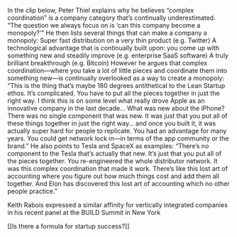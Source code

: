In the clip below, Peter Thiel explains why he believes “complex coordination” is a company category that’s continually underestimated. “The question we always focus on is ‘can this company become a monopoly?’” He then lists several things that can make a company a monopoly: Super fast distribution on a very thin product (e.g. Twitter) A technological advantage that is continually built upon: you come up with something new and steadily improve (e.g. enterprise SaaS software) A truly brilliant breakthrough (e.g. Bitcoin) However he argues that complex coordination—where you take a lot of little pieces and coordinate them into something new—is continually overlooked as a way to create a monopoly: “This is the thing that’s maybe 180 degrees antithetical to the Lean Startup ethos. It’s complicated. You have to put all the pieces together in just the right way. I think this is on some level what really drove Apple as an innovative company in the last decade… What was new about the iPhone? There was no single component that was new. It was just that you put all of these things together in just the right way… and once you built it, it was actually super hard for people to replicate. You had an advantage for many years. You could get network lock in—in terms of the app community or the brand.” He also points to Tesla and SpaceX as examples: “There’s no component to the Tesla that’s actually that new. It’s just that you put all of the pieces together. You re-engineered the whole distributor network. It was this complex coordination that made it work. There’s like this lost art of accounting where you figure out how much things cost and add them all together. And Elon has discovered this lost art of accounting which no other people practice.”

Keith Rabois expressed a similar affinity for vertically integrated companies in his recent panel at the BUILD Summit in New York

[[Is there a formula for startup success?]]